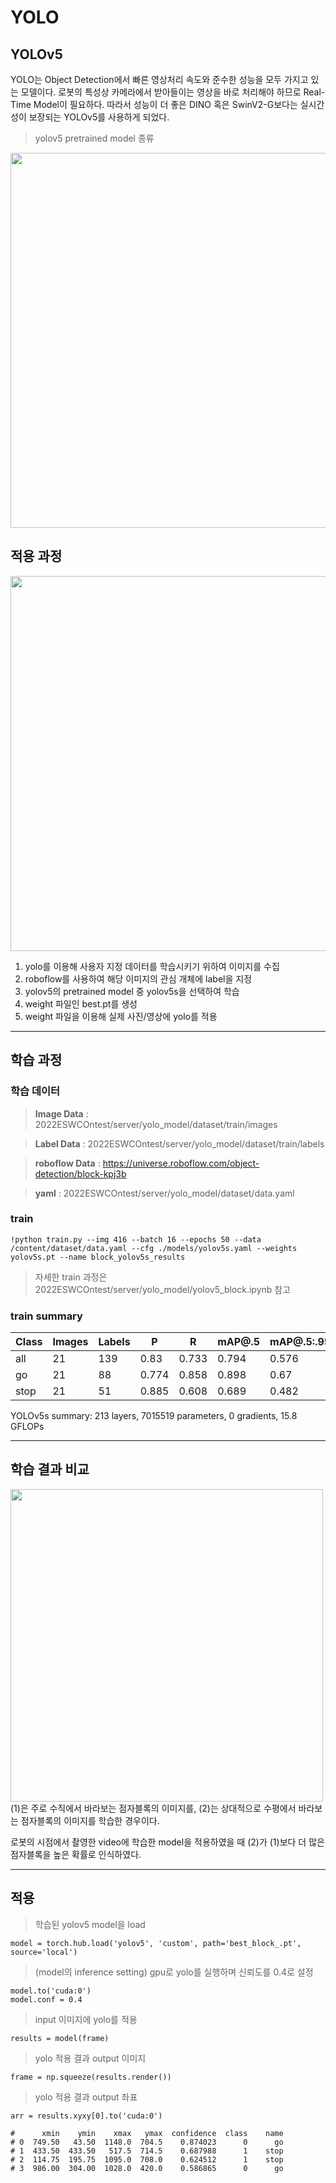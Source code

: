 # YOLO
## YOLOv5
YOLO는 Object Detection에서 빠른 영상처리 속도와 준수한 성능을 모두 가지고 있는 모델이다. 로봇의 특성상 카메라에서 받아들이는 영상을 바로 처리해야 하므로 Real-Time Model이 필요하다. 따라서 성능이 더 좋은 DINO 혹은 SwinV2-G보다는 실시간성이 보장되는 YOLOv5를 사용하게 되었다.
>yolov5 pretrained model 종류
<img src="https://user-images.githubusercontent.com/109569066/193399694-a1de8d2d-315f-42ba-895c-24337ab54c42.png" width="600" />

## 적용 과정
<img src="https://user-images.githubusercontent.com/109569066/193397458-1f8abb3f-f0fb-46fe-9a6a-b89f1622de3f.png" width="600" />

1. yolo를 이용해 사용자 지정 데이터를 학습시키기 위하여 이미지를 수집
2. roboflow를 사용하여 해당 이미지의 관심 개체에 label을 지정
3. yolov5의 pretrained model 중 yolov5s을 선택하여 학습
4. weight 파일인 best.pt를 생성
5. weight 파일을 이용해 실제 사진/영상에 yolo를 적용
---
## 학습 과정

### 학습 데이터
> **Image Data** : 2022ESWCOntest/server/yolo_model/dataset/train/images

> **Label Data** : 2022ESWCOntest/server/yolo_model/dataset/train/labels

> **roboflow Data** : https://universe.roboflow.com/object-detection/block-kpj3b

> **yaml** : 2022ESWCOntest/server/yolo_model/dataset/data.yaml

### train
```
!python train.py --img 416 --batch 16 --epochs 50 --data /content/dataset/data.yaml --cfg ./models/yolov5s.yaml --weights yolov5s.pt --name block_yolov5s_results
```
> 자세한 train 과정은 2022ESWCOntest/server/yolo_model/yolov5_block.ipynb 참고

### train summary
| Class | Images | Labels | P | R | mAP@.5 | mAP@.5:.95 |
| ---- | ---- | ---- | ---- | ---- | ---- | ---- |
| all | 21 | 139 | 0.83 | 0.733 | 0.794 | 0.576 |
| go | 21 | 88 | 0.774 | 0.858 | 0.898 | 0.67 |
| stop | 21 | 51 | 0.885 | 0.608 | 0.689 | 0.482 |

YOLOv5s summary: 213 layers, 7015519 parameters, 0 gradients, 15.8 GFLOPs

---
## 학습 결과 비교
<img src="https://user-images.githubusercontent.com/109569066/193401139-b71b9a93-7f22-43cf-8928-9936e6589023.png" width="500" />
(1)은 주로 수직에서 바라보는 점자블록의 이미지를, (2)는 상대적으로 수평에서 바라보는 점자블록의 이미지를 학습한 경우이다.

로봇의 시점에서 촬영한 video에 학습한 model을 적용하였을 때 (2)가 (1)보다 더 많은 점자블록을 높은 확률로 인식하였다.

---
## 적용
>학습된 yolov5 model을 load
```
model = torch.hub.load('yolov5', 'custom', path='best_block_.pt', source='local')
```
>(model의 inference setting) gpu로 yolo를 실행하며 신뢰도를 0.4로 설정
```
model.to('cuda:0')
model.conf = 0.4
```
>input 이미지에 yolo를 적용
```
results = model(frame)
```
>yolo 적용 결과 output 이미지
```
frame = np.squeeze(results.render())
```
  
>yolo 적용 결과 output 좌표
```
arr = results.xyxy[0].to('cuda:0')

#      xmin    ymin    xmax   ymax  confidence  class    name
# 0  749.50   43.50  1148.0  704.5    0.874023      0      go
# 1  433.50  433.50   517.5  714.5    0.687988      1    stop
# 2  114.75  195.75  1095.0  708.0    0.624512      1    stop
# 3  986.00  304.00  1028.0  420.0    0.586865      0      go
```

